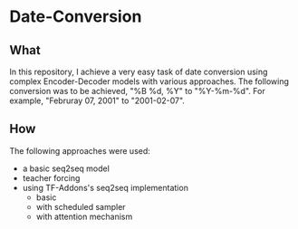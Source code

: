 # Date-Conversion
## What
In this repository, I achieve a very easy task of date conversion using complex Encoder-Decoder models with various approaches. The following conversion was to be achieved, "%B %d, %Y" to "%Y-%m-%d". For example, "Februray 07, 2001" to "2001-02-07". 

## How
The following approaches were used:
- a basic seq2seq model
- teacher forcing
- using TF-Addons's seq2seq implementation
  - basic
  - with scheduled sampler
  - with attention mechanism

